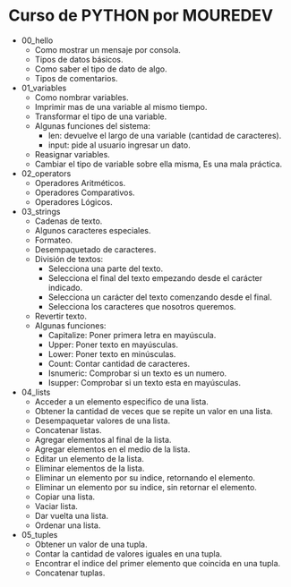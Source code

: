 # Curso de PYTHON por MOUREDEV

- 00_hello
  - Como mostrar un mensaje por consola.
  - Tipos de datos básicos.
  - Como saber el tipo de dato de algo.
  - Tipos de comentarios.
- 01_variables
  - Como nombrar variables.
  - Imprimir mas de una variable al mismo tiempo.
  - Transformar el tipo de una variable.
  - Algunas funciones del sistema:
    - len: devuelve el largo de una variable (cantidad de caracteres).
    - input: pide al usuario ingresar un dato.
  - Reasignar variables.
  - Cambiar el tipo de variable sobre ella misma, Es una mala práctica.
- 02_operators
  - Operadores Aritméticos.
  - Operadores Comparativos.
  - Operadores Lógicos.
- 03_strings
  - Cadenas de texto.
  - Algunos caracteres especiales.
  - Formateo.
  - Desempaquetado de caracteres.
  - División de textos:
    - Selecciona una parte del texto.
    - Selecciona el final del texto empezando desde el carácter indicado.
    - Selecciona un carácter del texto comenzando desde el final.
    - Selecciona los caracteres que nosotros queremos.
  - Revertir texto.
  - Algunas funciones:
    - Capitalize: Poner primera letra en mayúscula.
    - Upper: Poner texto en mayúsculas.
    - Lower: Poner texto en minúsculas.
    - Count: Contar cantidad de caracteres.
    - Isnumeric: Comprobar si un texto es un numero.
    - Isupper: Comprobar si un texto esta en mayúsculas.
- 04_lists
  - Acceder a un elemento especifico de una lista.
  - Obtener la cantidad de veces que se repite un valor en una lista.
  - Desempaquetar valores de una lista.
  - Concatenar listas.
  - Agregar elementos al final de la lista.
  - Agregar elementos en el medio de la lista.
  - Editar un elemento de la lista.
  - Eliminar elementos de la lista.
  - Eliminar un elemento por su indice, retornando el elemento.
  - Eliminar un elemento por su indice, sin retornar el elemento.
  - Copiar una lista.
  - Vaciar lista.
  - Dar vuelta una lista.
  - Ordenar una lista.
- 05_tuples
  - Obtener un valor de una tupla.
  - Contar la cantidad de valores iguales en una tupla.
  - Encontrar el indice del primer elemento que coincida en una tupla.
  - Concatenar tuplas.
